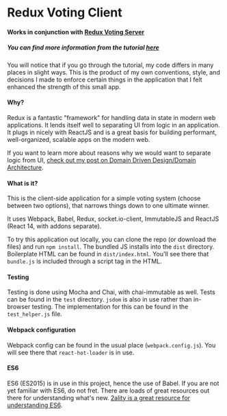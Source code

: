 # Redux Voting Client

#### Works in conjunction with [Redux Voting Server](https://github.com/marcacyr/redux-voting-server)

##### You can find more information from the tutorial [here](http://teropa.info/blog/2015/09/10/full-stack-redux-tutorial.html)

You will notice that if you go through the tutorial, my code differs in many places in slight ways. This is the product of my own
conventions, style, and decisions I made to enforce certain things in the application that I felt enhanced the strength of this small app.

#### Why?

Redux is a fantastic "framework" for handling data in state in modern web applications. It lends itself well to separating UI from
logic in an application. It plugs in nicely with ReactJS and is a great basis for building performant, well-organized, scalable apps
on the modern web.

If you want to learn more about reasons why we would want to separate logic from UI, [check out my post on Domain Driven Design/Domain
Architecture](https://medium.com/@marcacyr/domain-architecture-software-engineering-23a0510ebdf#.qqz54wtbo).

#### What is it?

This is the client-side application for a simple voting system (choose between two options), that narrows things down to one
ultimate winner.

It uses Webpack, Babel, Redux, socket.io-client, ImmutableJS and ReactJS (React 14, with addons separate).

To try this application out locally, you can clone the repo (or download the files) and run `npm install`. The bundled JS installs
into the `dist` directory. Boilerplate HTML can be found in `dist/index.html`. You'll see there that `bundle.js` is included through
a script tag in the HTML.

#### Testing

Testing is done using Mocha and Chai, with chai-immutable as well. Tests can be found in the `test` directory. `jsdom` is also in use
rather than in-browser testing. The implementation for this can be found in the `test_helper.js` file.

#### Webpack configuration

Webpack config can be found in the usual place (`webpack.config.js`). You will see there that `react-hot-loader` is in use.

#### ES6

ES6 (ES2015) is in use in this project, hence the use of Babel. If you are not yet familiar with ES6, do not fret. There are loads
of great resources out there for understanding what's new. [2ality is a great resource for understanding ES6](http://www.2ality.com/).

